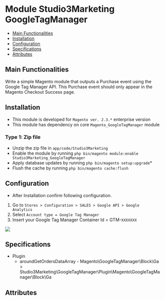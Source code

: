 # Module Studio3Marketing GoogleTagManager
 - [Main Functionalities](#markdown-header-main-functionalities)
 - [Installation](#markdown-header-installation)
 - [Configuration](#markdown-header-configuration)
 - [Specifications](#markdown-header-specifications)
 - [Attributes](#markdown-header-attributes)


## Main Functionalities
Write a simple Magento module that outputs a Purchase event using the Google Tag Manager API. This Purchase event should only appear in the Magento Checkout Success page.

## Installation
 - This module is developed for `Magento ver. 2.3.*` enterprise version
 - This module has dependency on core `Magento_GoogleTagManager` module

### Type 1: Zip file

 - Unzip the zip file in `app/code/Studio3Marketing`
 - Enable the module by running `php bin/magento module:enable Studio3Marketing_GoogleTagManager`
 - Apply database updates by running `php bin/magento setup:upgrade`\*
 - Flush the cache by running `php bin/magento cache:flush`

## Configuration
 - After Installation confirm following configuration. 
  1) Go to `Stores > Configuration > SALES > Google API > Google Analytics`
  2) Select `Account type = Google Tag Manager`
  3) Insert your Google Tag Manager Container Id = GTM-`XXXXXXX`
  
  <a href="#"><img src="https://iili.io/GFRRDP.th.png" border="0"></a>
## Specifications

 - Plugin
	- aroundGetOrdersDataArray - Magento\GoogleTagManager\Block\Ga > Studio3Marketing\GoogleTagManager\Plugin\Magento\GoogleTagManager\Block\Ga


## Attributes



